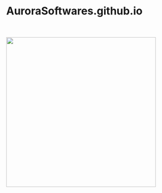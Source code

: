 # AuroraSoftwares.github.io
<br><br>
<img width="400" src="https://avatars3.githubusercontent.com/u/73100596?s=460&u=1796e7cb85fe5748931564ebcc79658dde78262e&v=4">
